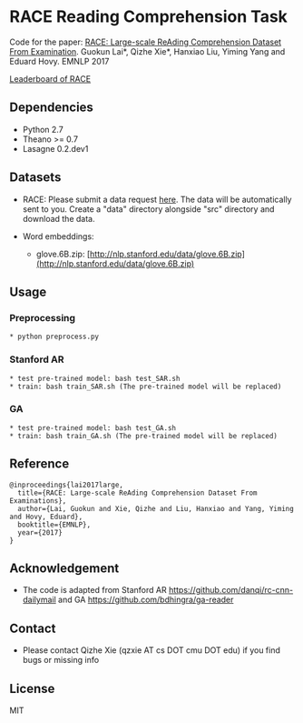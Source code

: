 # RACE Reading Comprehension Task

Code for the paper: [RACE: Large-scale ReAding Comprehension Dataset From Examination](https://arxiv.org/pdf/1704.04683.pdf). Guokun Lai*, Qizhe Xie*, Hanxiao Liu, Yiming Yang and Eduard Hovy. EMNLP 2017

[Leaderboard of RACE](http://www.qizhexie.com//data/RACE_leaderboard)

## Dependencies
* Python 2.7
* Theano >= 0.7
* Lasagne 0.2.dev1

## Datasets
* RACE:
    Please submit a data request [here](http://www.cs.cmu.edu/~glai1/data/race/). The data will be automatically sent to you. Create a "data" directory alongside "src" directory and download the data.

* Word embeddings:
    * glove.6B.zip: [http://nlp.stanford.edu/data/glove.6B.zip](http://nlp.stanford.edu/data/glove.6B.zip)

## Usage
### Preprocessing
    * python preprocess.py

### Stanford AR
    * test pre-trained model: bash test_SAR.sh
    * train: bash train_SAR.sh (The pre-trained model will be replaced)

### GA
    * test pre-trained model: bash test_GA.sh
    * train: bash train_GA.sh (The pre-trained model will be replaced)

## Reference
```
@inproceedings{lai2017large,
  title={RACE: Large-scale ReAding Comprehension Dataset From Examinations},
  author={Lai, Guokun and Xie, Qizhe and Liu, Hanxiao and Yang, Yiming and Hovy, Eduard},
  booktitle={EMNLP},
  year={2017}
}
```

## Acknowledgement
* The code is adapted from Stanford AR https://github.com/danqi/rc-cnn-dailymail and GA https://github.com/bdhingra/ga-reader

## Contact
* Please contact Qizhe Xie (qzxie AT cs DOT cmu DOT edu) if you find bugs or missing info

## License
MIT
